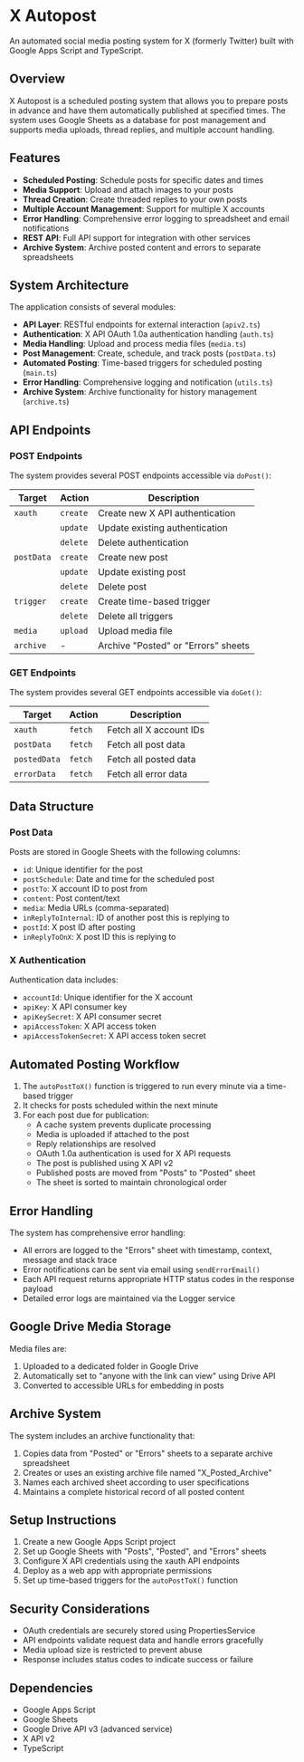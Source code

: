 # X Autopost

An automated social media posting system for X (formerly Twitter) built with Google Apps Script and TypeScript.

## Overview

X Autopost is a scheduled posting system that allows you to prepare posts in advance and have them automatically published at specified times. The system uses Google Sheets as a database for post management and supports media uploads, thread replies, and multiple account handling.

## Features

- **Scheduled Posting**: Schedule posts for specific dates and times
- **Media Support**: Upload and attach images to your posts
- **Thread Creation**: Create threaded replies to your own posts
- **Multiple Account Management**: Support for multiple X accounts
- **Error Handling**: Comprehensive error logging to spreadsheet and email notifications
- **REST API**: Full API support for integration with other services
- **Archive System**: Archive posted content and errors to separate spreadsheets

## System Architecture

The application consists of several modules:

- **API Layer**: RESTful endpoints for external interaction (`apiv2.ts`)
- **Authentication**: X API OAuth 1.0a authentication handling (`auth.ts`)
- **Media Handling**: Upload and process media files (`media.ts`)
- **Post Management**: Create, schedule, and track posts (`postData.ts`)
- **Automated Posting**: Time-based triggers for scheduled posting (`main.ts`)
- **Error Handling**: Comprehensive logging and notification (`utils.ts`)
- **Archive System**: Archive functionality for history management (`archive.ts`)

## API Endpoints

### POST Endpoints

The system provides several POST endpoints accessible via `doPost()`:

| Target     | Action   | Description                         |
| ---------- | -------- | ----------------------------------- |
| `xauth`    | `create` | Create new X API authentication     |
|            | `update` | Update existing authentication      |
|            | `delete` | Delete authentication               |
| `postData` | `create` | Create new post                     |
|            | `update` | Update existing post                |
|            | `delete` | Delete post                         |
| `trigger`  | `create` | Create time-based trigger           |
|            | `delete` | Delete all triggers                 |
| `media`    | `upload` | Upload media file                   |
| `archive`  | -        | Archive "Posted" or "Errors" sheets |

### GET Endpoints

The system provides several GET endpoints accessible via `doGet()`:

| Target       | Action  | Description             |
| ------------ | ------- | ----------------------- |
| `xauth`      | `fetch` | Fetch all X account IDs |
| `postData`   | `fetch` | Fetch all post data     |
| `postedData` | `fetch` | Fetch all posted data   |
| `errorData`  | `fetch` | Fetch all error data    |

## Data Structure

### Post Data

Posts are stored in Google Sheets with the following columns:

- `id`: Unique identifier for the post
- `postSchedule`: Date and time for the scheduled post
- `postTo`: X account ID to post from
- `content`: Post content/text
- `media`: Media URLs (comma-separated)
- `inReplyToInternal`: ID of another post this is replying to
- `postId`: X post ID after posting
- `inReplyToOnX`: X post ID this is replying to

### X Authentication

Authentication data includes:

- `accountId`: Unique identifier for the X account
- `apiKey`: X API consumer key
- `apiKeySecret`: X API consumer secret
- `apiAccessToken`: X API access token
- `apiAccessTokenSecret`: X API access token secret

## Automated Posting Workflow

1. The `autoPostToX()` function is triggered to run every minute via a time-based trigger
2. It checks for posts scheduled within the next minute
3. For each post due for publication:
   - A cache system prevents duplicate processing
   - Media is uploaded if attached to the post
   - Reply relationships are resolved
   - OAuth 1.0a authentication is used for X API requests
   - The post is published using X API v2
   - Published posts are moved from "Posts" to "Posted" sheet
   - The sheet is sorted to maintain chronological order

## Error Handling

The system has comprehensive error handling:

- All errors are logged to the "Errors" sheet with timestamp, context, message and stack trace
- Error notifications can be sent via email using `sendErrorEmail()`
- Each API request returns appropriate HTTP status codes in the response payload
- Detailed error logs are maintained via the Logger service

## Google Drive Media Storage

Media files are:

1. Uploaded to a dedicated folder in Google Drive
2. Automatically set to "anyone with the link can view" using Drive API
3. Converted to accessible URLs for embedding in posts

## Archive System

The system includes an archive functionality that:

1. Copies data from "Posted" or "Errors" sheets to a separate archive spreadsheet
2. Creates or uses an existing archive file named "X_Posted_Archive"
3. Names each archived sheet according to user specifications
4. Maintains a complete historical record of all posted content

## Setup Instructions

1. Create a new Google Apps Script project
2. Set up Google Sheets with "Posts", "Posted", and "Errors" sheets
3. Configure X API credentials using the xauth API endpoints
4. Deploy as a web app with appropriate permissions
5. Set up time-based triggers for the `autoPostToX()` function

## Security Considerations

- OAuth credentials are securely stored using PropertiesService
- API endpoints validate request data and handle errors gracefully
- Media upload size is restricted to prevent abuse
- Response includes status codes to indicate success or failure

## Dependencies

- Google Apps Script
- Google Sheets
- Google Drive API v3 (advanced service)
- X API v2
- TypeScript
